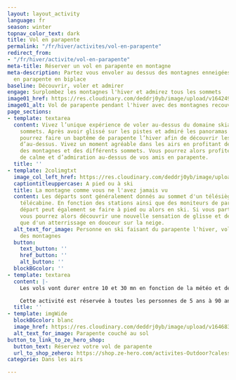 ```yaml
---
layout: layout_activity
language: fr
season: winter
topnav_color_text: dark
title: Vol en parapente
permalink: "/fr/hiver/activites/vol-en-parapente"
redirect_from:
- "/fr/hiver/activite/vol-en-parapente"
meta-title: Réserver un vol en parapente en montagne
meta-description: Partez vous envoler au dessus des montagnes enneigées avec un vol
  en parapente en biplace
baseline: Découvrir, voler et admirer
engage: Surplombez les montagnes l'hiver et admirez tous les sommets
image01_href: https://res.cloudinary.com/deddrj0yb/image/upload/v1642497764/website/winter/fpvmat-a-6AzbpH7Qg_k-unsplash_moojf5.jpg
image01_alt: Vol de parapente pendant l'hiver avec des montagnes recouvertes de neige
page_sections:
- template: textarea
  content: Vivez l’unique expérience de voler au-dessus du domaine skiable et des
    sommets. Après avoir glissé sur les pistes et admiré les panoramas d’en bas, vous
    pourrez faire un baptême de parapente l’hiver afin de découvrir les montagnes
    d’au-dessus. Vivez un moment agréable dans les airs en profitant des vues splendides
    des montagnes et des différents sommets. Vous pourrez alors profiter d’un moment
    de calme et d’admiration au-dessus de vos amis en parapente.
  title: ''
- template: 2colimgtxt
  image_col_left_href: https://res.cloudinary.com/deddrj0yb/image/upload/v1642497879/website/winter/henry-perks-tkOf9gYWakA-unsplash_icnohc.jpg
  captiontitleuppercase: A pied ou à ski
  title: La montagne comme vous ne l'avez jamais vu
  content: Les départs sont généralement donnés au sommet d'un télésiège ou d'une
    télécabine. En fonction des stations ainsi que des moniteurs de parapente, le
    départ peut également se faire à pied ou alors en ski. Si vous partez en ski,
    vous pourrez alors découvrir une nouvelle sensation de glisse et de vol ainsi
    que d'un atterrissage en douceur sur la neige.
  alt_text_for_image: Personne en ski faisant du parapente l'hiver, volant au dessus
    des montagnes
  button:
    text_button: ''
    href_button: ''
    alt_button: ''
  blockBGcolor: ''
- template: textarea
  content: |-
    Les vols vont durer entre 10 et 30 mn en fonction de la météo et des départs donnés. Le vol biplace vous permettra d’admirer la vue, de vivre une nouvelle expérience, ainsi que des sensations fortes. Les moniteurs, en fonction de votre aisance, peuvent vous faire tenir les commandes et réaliser des vols plus sensationnels. Vous pourrez aussi bénéficier de vidéos et de photos qui sont proposées par les moniteurs de parapente.

    Cette activité est réservée à toutes les personnes de 5 ans à 90 ans.
  title: ''
- template: imgWide
  blockBGcolor: blanc
  image_href: https://res.cloudinary.com/deddrj0yb/image/upload/v1646833496/website/assets/Parapente.png
  alt_text_for_image: Parapente couché au sol
button_to_link_to_ze_hero_shop:
  button_text: Réservez votre vol de parapente
  url_to_shop_zehero: https://shop.ze-hero.com/activites-Outdoor?calessonstype=all&catypegenderlistsummer=all&calessonsactivitytype=Parapente&start-date=
categorie: Dans les airs

---
```


